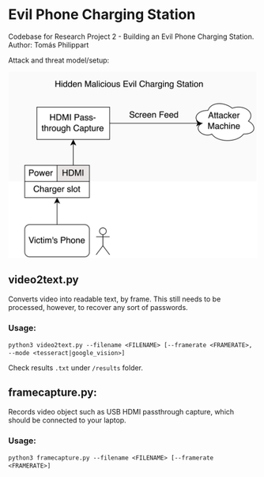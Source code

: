 # Evil Phone Charging Station
Codebase for Research Project 2 - Building an Evil Phone Charging Station. 
Author: Tomás Philippart

Attack and threat model/setup:

![Attack model](docs/AttackAndThreatModel.png)

## video2text.py
Converts video into readable text, by frame. This still needs to be processed, however, to recover any sort of passwords.

### Usage: 
```
python3 video2text.py --filename <FILENAME> [--framerate <FRAMERATE>, --mode <tesseract|google_vision>]
```

Check results ``.txt`` under ``/results`` folder.

## framecapture.py: 
Records video object such as USB HDMI passthrough capture, which should be connected to your laptop.

### Usage:
```
python3 framecapture.py --filename <FILENAME> [--framerate <FRAMERATE>]
```

